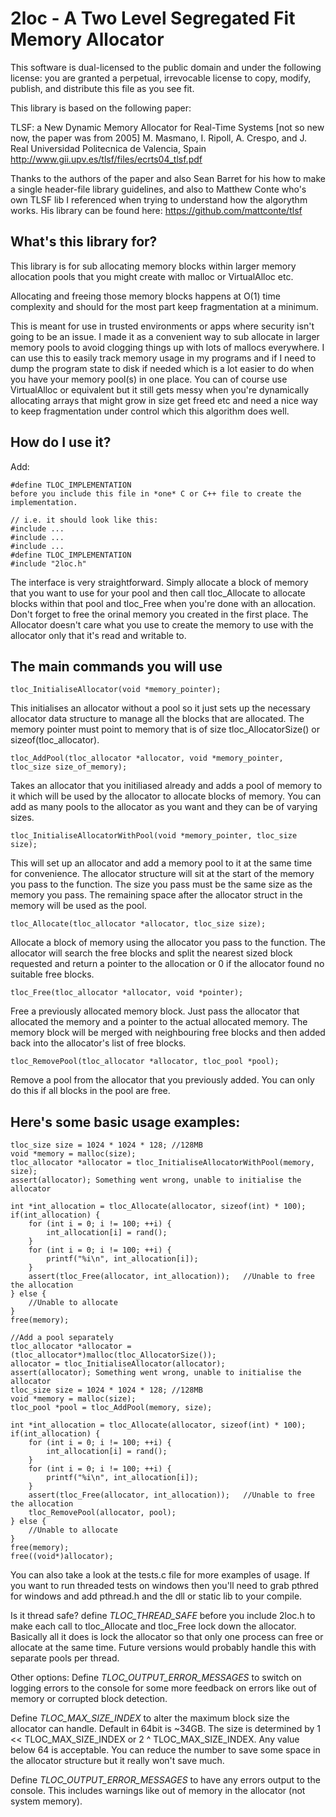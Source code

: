 # 2loc - A Two Level Segregated Fit Memory Allocator

This software is dual-licensed to the public domain and under the following license: you are granted a perpetual, irrevocable license to copy, modify, publish, and distribute this file as you see fit.

This library is based on the following paper:

TLSF: a New Dynamic Memory Allocator for Real-Time Systems [not so new now, the paper was from 2005] M. Masmano, I. Ripoll, A. Crespo, and J. Real Universidad Politecnica de Valencia, Spain http://www.gii.upv.es/tlsf/files/ecrts04_tlsf.pdf

Thanks to the authors of the paper and also Sean Barret for his how to make a single header-file library guidelines, and also to Matthew Conte who's own TLSF lib I referenced when trying to understand how the algorythm works. His library can be found here: https://github.com/mattconte/tlsf

## What's this library for?
This library is for sub allocating memory blocks within larger memory allocation pools that you might create with malloc or VirtualAlloc etc.

Allocating and freeing those memory blocks happens at O(1) time complexity and should for the most part keep fragmentation at a minimum.

This is meant for use in trusted environments or apps where security isn't going to be an issue. I made it as a convenient way to sub allocate in larger memory pools to avoid clogging things up with lots of mallocs everywhere. I can use this to easily track memory usage in my programs and if I need to dump the program state to disk if needed which is a lot easier to do when you have your memory pool(s) in one place. You can of course use VirtualAlloc or equivalent but it still gets messy when you're dynamically allocating arrays that might grow in size get freed etc and need a nice way to keep fragmentation under control which this algorithm does well.

## How do I use it?
Add:
```
#define TLOC_IMPLEMENTATION
before you include this file in *one* C or C++ file to create the implementation.

// i.e. it should look like this:
#include ...
#include ...
#include ...
#define TLOC_IMPLEMENTATION
#include "2loc.h"
```

The interface is very straightforward. Simply allocate a block of memory that you want to use for your pool and then call tloc_Allocate to allocate blocks within that pool and tloc_Free when you're done with an allocation. Don't forget to free the orinal memory you created in the first place. The Allocator doesn't care what you use to create the memory to use with the allocator only that it's read and writable to.

## The main commands you will use

```tloc_InitialiseAllocator(void *memory_pointer);```

This initialises an allocator without a pool so it just sets up the necessary allocator data structure to manage all the blocks that are allocated. The memory pointer must point to memory that is of size tloc_AllocatorSize() or sizeof(tloc_allocator).

```tloc_AddPool(tloc_allocator *allocator, void *memory_pointer, tloc_size size_of_memory);```

Takes an allocator that you initiliased already and adds a pool of memory to it which will be used by the allocator to allocate blocks of memory. You can add as many pools to the allocator as you want and they can be of varying sizes.

```tloc_InitialiseAllocatorWithPool(void *memory_pointer, tloc_size size);```

This will set up an allocator and add a memory pool to it at the same time for convenience. The allocator structure will sit at the start of the memory you pass to the function. The size you pass must be the same size as the memory you pass. The remaining space after the allocator struct in the memory will be used as the pool.

```tloc_Allocate(tloc_allocator *allocator, tloc_size size);```

Allocate a block of memory using the allocator you pass to the function. The allocator will search the free blocks and split the nearest sized block requested and return a pointer to the allocation or 0 if the allocator found no suitable free blocks.

```tloc_Free(tloc_allocator *allocator, void *pointer);```

Free a previously allocated memory block. Just pass the allocator that allocated the memory and a pointer to the actual allocated memory. The memory block will be merged with neighbouring free blocks and then added back into the allocator's list of free blocks.

```tloc_RemovePool(tloc_allocator *allocator, tloc_pool *pool);```

Remove a pool from the allocator that you previously added. You can only do this if all blocks in the pool are free.

## Here's some basic usage examples:

```
tloc_size size = 1024 * 1024 * 128;	//128MB
void *memory = malloc(size);
tloc_allocator *allocator = tloc_InitialiseAllocatorWithPool(memory, size);
assert(allocator); Something went wrong, unable to initialise the allocator

int *int_allocation = tloc_Allocate(allocator, sizeof(int) * 100);
if(int_allocation) {
	for (int i = 0; i != 100; ++i) {
		int_allocation[i] = rand();
	}
	for (int i = 0; i != 100; ++i) {
		printf("%i\n", int_allocation[i]);
	}
	assert(tloc_Free(allocator, int_allocation));	//Unable to free the allocation
} else {
	//Unable to allocate
}
free(memory);
```

```
//Add a pool separately
tloc_allocator *allocator = (tloc_allocator*)malloc(tloc_AllocatorSize());
allocator = tloc_InitialiseAllocator(allocator);
assert(allocator); Something went wrong, unable to initialise the allocator
tloc_size size = 1024 * 1024 * 128;	//128MB
void *memory = malloc(size);
tloc_pool *pool = tloc_AddPool(memory, size);

int *int_allocation = tloc_Allocate(allocator, sizeof(int) * 100);
if(int_allocation) {
	for (int i = 0; i != 100; ++i) {
		int_allocation[i] = rand();
	}
	for (int i = 0; i != 100; ++i) {
		printf("%i\n", int_allocation[i]);
	}
	assert(tloc_Free(allocator, int_allocation));	//Unable to free the allocation
	tloc_RemovePool(allocator, pool);
} else {
	//Unable to allocate
}
free(memory);
free((void*)allocator);
```

You can also take a look at the tests.c file for more examples of usage. If you want to run threaded tests on windows then you'll need to grab pthred for windows and add pthread.h and the dll or static lib to your compile.

Is it thread safe?
define *TLOC_THREAD_SAFE* before you include 2loc.h to make each call to tloc_Allocate and tloc_Free lock down the allocator. Basically all it does is lock the allocator so that only one process can free or allocate at the same time. Future versions would probably handle this with separate pools per thread.

Other options:
Define *TLOC_OUTPUT_ERROR_MESSAGES* to switch on logging errors to the console for some more feedback on errors like out of memory or corrupted block detection.

Define *TLOC_MAX_SIZE_INDEX* to alter the maximum block size the allocator can handle. Default in 64bit is ~34GB. The size is determined by 1 << TLOC_MAX_SIZE_INDEX or 2 ^ TLOC_MAX_SIZE_INDEX. Any value below 64 is acceptable. You can reduce the number to save some space in the allocator structure but it really won't save much.

Define *TLOC_OUTPUT_ERROR_MESSAGES* to have any errors output to the console. This includes warnings like out of memory in the allocator (not system memory).

